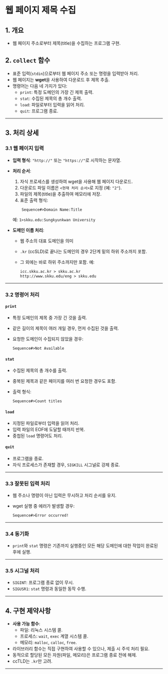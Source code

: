 # 웹 페이지 제목 수집

## **1. 개요**

- 웹 페이지 주소로부터 제목(title)을 수집하는 프로그램 구현.

## **2. `collect` 함수**

- 표준 입력(`stdin`)으로부터 웹 페이지 주소 또는 명령을 입력받아 처리.
- 웹 페이지는 **wget**을 사용하여 다운로드 후 제목 추출.
- 명령어는 다음 네 가지가 있다:
  - `print`: 특정 도메인의 가장 긴 제목 출력.
  - `stat`: 수집된 제목의 총 개수 출력.
  - `load`: 파일로부터 입력을 읽어 처리.
  - `quit`: 프로그램 종료.

---

## **3. 처리 상세**

### **3.1 웹 페이지 입력**

- **입력 형식**: `"http://"` 또는 `"https://"`로 시작하는 문자열.
- **처리 순서**:
  1. 자식 프로세스를 생성하여 wget을 사용해 웹 페이지 다운로드.
  2. 다운로드 파일 이름은 `<현재 처리 순서>`로 지정 (예: `"2"`).
  3. 파일의 제목(title)을 추출하여 메모리에 저장.
  4. 표준 출력 형식:

    ```txt
        Sequence#>Domain Name:Title
    ```

    예: `1>skku.edu:Sungkyunkwan University`

- **도메인 이름 처리**:
  - 웹 주소의 대표 도메인을 의미
  - `.kr` (ccSLD)로 끝나는 도메인의 경우 2단계 밑의 하위 주소까지 포함.
  - 그 외에는 바로 하위 주소까지만 포함.
    예:

    ```txt
    icc.skku.ac.kr > skku.ac.kr
    http://www.skku.edu/eng > skku.edu
    ```

---

### **3.2 명령어 처리**

#### **`print`**

- 특정 도메인의 제목 중 가장 긴 것을 출력.
- 같은 길이의 제목이 여러 개일 경우, 먼저 수집된 것을 출력.
- 요청한 도메인이 수집되지 않았을 경우:
  
  ```txt
  Sequence#>Not Available
  ```

#### **`stat`**

- 수집된 제목의 총 개수를 출력.
- 중복된 제목과 같은 페이지를 여러 번 요청한 경우도 포함.

- 출력 형식:

  ```txt
  Sequence#>Count titles
  ```

#### **`load`**

- 지정된 파일로부터 입력을 읽어 처리.
- 입력 파일의 EOF에 도달할 때까지 반복.
- 중첩된 `load` 명령어도 처리.

#### **`quit`**

- 프로그램을 종료.
- 자식 프로세스가 존재할 경우, `SIGKILL` 시그널로 강제 종료.

---

### **3.3 잘못된 입력 처리**

- 웹 주소나 명령이 아닌 입력은 무시하고 처리 순서를 유지.
- wget 실행 중 에러가 발생할 경우:

  ```txt
  Sequence#>Error occurred!
  ```

---

### **3.4 동기화**

- `print`와 `stat` 명령은 기존까지 실행중인 모든 해당 도메인에 대한 작업이 완료된 후에 실행.

---

### **3.5 시그널 처리**

- `SIGINT`: 프로그램 종료 없이 무시.
- `SIGUSR1`: `stat` 명령과 동일한 동작 수행.

---

## **4. 구현 제약사항**

- **사용 가능 함수**:
  - 파일: 리눅스 시스템 콜.
  - 프로세스: `wait`, `exec` 계열 시스템 콜.
  - 메모리: `malloc`, `calloc`, `free`.
- 라이브러리 함수는 직접 구현하여 사용할 수 있으나, 제출 시 주석 처리 필요.
- 동적으로 할당된 모든 자원(파일, 메모리)은 프로그램 종료 전에 해제.
- ccTLD는 `.kr`만 고려.

---
